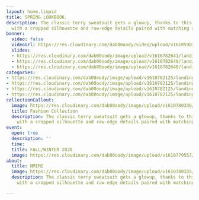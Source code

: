 ```yaml
---
layout: home.liquid
title: SPRING LOOKBOOK.
description: The classic terry sweatsuit gets a glowup, thanks to this Alto hoodie
  with a cropped silhouette and raw-edge details paired with matching sweatpants.
banner:
  video: false
  videoUrl: https://res.cloudinary.com/dab00oody/video/upload/v1610590394/landing/video_sna4xd.mp4
  slides:
  - https://res.cloudinary.com/dab00oody/image/upload/v1610782641/landing/c60cdc734448b416ed59_zgm4hm.jpg
  - https://res.cloudinary.com/dab00oody/image/upload/v1610782640/landing/8c8930efa8d4588a01c5_s5t7l0.jpg
  - https://res.cloudinary.com/dab00oody/image/upload/v1610782640/landing/435ed7e14cdabc84e5cb_dgzmka.jpg
categories:
- https://res.cloudinary.com/dab00oody/image/upload/v1610782125/landing/dd2798fc0cc7fc99a5d6_u6ud7o.jpg
- https://res.cloudinary.com/dab00oody/image/upload/v1610782125/landing/7cc8c31d5726a778fe37_obhwxn.jpg
- https://res.cloudinary.com/dab00oody/image/upload/v1610782125/landing/700333c0a7fb57a50eea_vigaof.jpg
- https://res.cloudinary.com/dab00oody/image/upload/v1610782125/landing/0ca05176c54d35136c5c_mqoly6.jpg
collectionCallout:
  image: https://res.cloudinary.com/dab00oody/image/upload/v1610780336/landing/a258a4f303c8f396aad9_hvlcz1.jpg
  title: Fashion Collection
  description: The classic terry sweatsuit gets a glowup, thanks to this Alto hoodie
    with a cropped silhouette and raw-edge details paired with matching sweatpants.
event:
  open: true
  description: ''
  time: 
  title: FALL/WINTER 2020
  image: https://res.cloudinary.com/dab00oody/image/upload/v1610779557/landing/51bdf359a262523c0b73_lyoyvz.jpg
about:
  title: NMIMI
  image: https://res.cloudinary.com/dab00oody/image/upload/v1610780335/landing/326a1f72bf494f171658_onjbe4.jpg
  description: The classic terry sweatsuit gets a glowup, thanks to this Alto hoodie
    with a cropped silhouette and raw-edge details paired with matching sweatpants.

---
```

